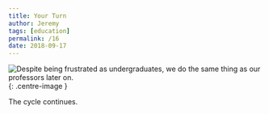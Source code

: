 ```yaml
---
title: Your Turn
author: Jeremy
tags: [education]
permalink: /16
date: 2018-09-17
---
```


![Despite being frustrated as undergraduates, we do the same thing as our professors later on.](https://res.cloudinary.com/dh3hm8pb7/image/upload/c_scale,q_auto:best,w_615/v1535842782/YourTurn.png){: .centre-image }

The cycle continues.